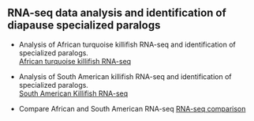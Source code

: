 ## RNA-seq data analysis and identification of diapause specialized paralogs

* Analysis of African turquoise killifish RNA-seq and identification of specialized paralogs.   
  [African turquoise killifish RNA-seq](analysis/nfur_diapause_CK/README.md)
  
* Analysis of South American killifish RNA-seq and identification of specialized paralogs.   
  [South American Killifish RNA-seq](analysis/alim_dia_nondia)

* Compare African and South American RNA-seq
  [RNA-seq comparison](analysis/alim_nfur_combined/dia-non-dia)